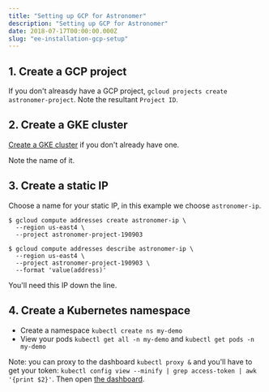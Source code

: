 ```yaml
---
title: "Setting up GCP for Astronomer"
description: "Setting up GCP for Astronomer"
date: 2018-07-17T00:00:00.000Z
slug: "ee-installation-gcp-setup"
---
```


## 1. Create a GCP project

If you don't alreasdy have a GCP project, `gcloud projects create astronomer-project`.
Note the resultant `Project ID`.

## 2. Create a GKE cluster

[Create a GKE cluster](https://console.cloud.google.com/kubernetes/add)
  if you don't already have one.

Note the name of it.

## 3. Create a static IP

Choose a name for your static IP, in this example we choose `astronomer-ip`.

```shell
$ gcloud compute addresses create astronomer-ip \
  --region us-east4 \
  --project astronomer-project-190903

$ gcloud compute addresses describe astronomer-ip \
  --region us-east4 \
  --project astronomer-project-190903 \
  --format 'value(address)'
```

You'll need this IP down the line.

## 4. Create a Kubernetes namespace

* Create a namespace `kubectl create ns my-demo`
* View your pods `kubectl get all -n my-demo` and `kubectl get pods -n my-demo`

Note: you can proxy to the dashboard `kubectl proxy &` and you'll have to get your
token: `kubectl config view --minify | grep access-token | awk '{print $2}'`.
Then open [the dashboard](http://localhost:8001/api/v1/namespaces/kube-system/services/https:kubernetes-dashboard:/proxy/#!/login).
